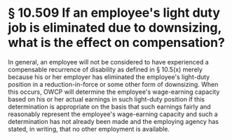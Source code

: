 # § 10.509   If an employee's light duty job is eliminated due to downsizing, what is the effect on compensation?

In general, an employee will not be considered to have experienced a compensable recurrence of disability as defined in § 10.5(x) merely because his or her employer has eliminated the employee's light-duty position in a reduction-in-force or some other form of downsizing. When this occurs, OWCP will determine the employee's wage-earning capacity based on his or her actual earnings in such light-duty position if this determination is appropriate on the basis that such earnings fairly and reasonably represent the employee's wage-earning capacity and such a determination has not already been made and the employing agency has stated, in writing, that no other employment is available.




